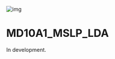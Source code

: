 ![img](https://img.shields.io/badge/Lifecycle-Experimental-339999)

# MD10A1_MSLP_LDA

In development.
